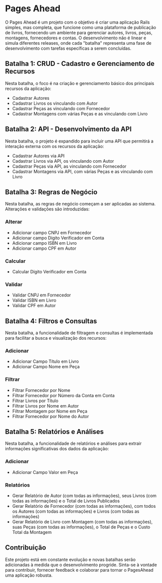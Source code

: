 # Pages Ahead

O Pages Ahead é um projeto com o objetivo é criar uma aplicação Rails simples, mas completa, que funcione como uma plataforma de publicação de livros, fornecendo um ambiente para gerenciar autores, livros, peças, montagens, fornecedores e contas. O desenvolvimento não é linear e simula diferentes releases, onde cada "batalha" representa uma fase de desenvolvimento com tarefas específicas a serem concluídas.


## Batalha 1: CRUD - Cadastro e Gerenciamento de Recursos

Nesta batalha, o foco é na criação e gerenciamento básico dos principais recursos da aplicação:

- Cadastrar Autores
- Cadastrar Livros os vinculando com Autor
- Cadastrar Peças as vinculando com Fornecedor
- Cadastrar Montagens com várias Peças e as vinculando com Livro

## Batalha 2: API - Desenvolvimento da API

Nesta batalha, o projeto é expandido para incluir uma API que permitirá a interação externa com os recursos da aplicação:

- Cadastrar Autores via API
- Cadastrar Livros via API, os vinculando com Autor
- Cadastrar Peças via API, as vinculando com Fornecedor
- Cadastrar Montagens via API, com várias Peças e as vinculando com Livro

## Batalha 3: Regras de Negócio

Nesta batalha, as regras de negócio começam a ser aplicadas ao sistema. Alterações e validações são introduzidas:

### Alterar

- Adicionar campo CNPJ em Fornecedor
- Adicionar campo Dígito Verificador em Conta
- Adicionar campo ISBN em Livro
- Adicionar campo CPF em Autor

### Calcular

- Calcular Dígito Verificador em Conta

### Validar

- Validar CNPJ em Fornecedor
- Validar ISBN em Livro
- Validar CPF em Autor

## Batalha 4: Filtros e Consultas

Nesta batalha, a funcionalidade de filtragem e consultas é implementada para facilitar a busca e visualização dos recursos:

### Adicionar

- Adicionar Campo Título em Livro
- Adicionar Campo Nome em Peça

### Filtrar

- Filtrar Fornecedor por Nome
- Filtrar Fornecedor por Número da Conta em Conta
- Filtrar Livros por Título
- Filtrar Livros por Nome em Autor
- Filtrar Montagem por Nome em Peça
- Filtrar Fornecedor por Nome do Autor

## Batalha 5: Relatórios e Análises

Nesta batalha, a funcionalidade de relatórios e análises para extrair informações significativas dos dados da aplicação:

### Adicionar

- Adicionar Campo Valor em Peça

### Relatórios

- Gerar Relatório de Autor (com todas as informações), seus Livros (com todas as informações) e o Total de Livros Publicados
- Gerar Relatório de Fornecedor (com todas as informações), com todos os Autores (com todas as informações) e Livros (com todas as informações)
- Gerar Relatório de Livro com Montagem (com todas as informações), suas Peças (com todas as informações), o Total de Peças e o Custo Total da Montagem

## Contribuição

Este projeto está em constante evolução e novas batalhas serão adicionadas à medida que o desenvolvimento progride. Sinta-se à vontade para contribuir, fornecer feedback e colaborar para tornar o PagesAhead uma aplicação robusta.
